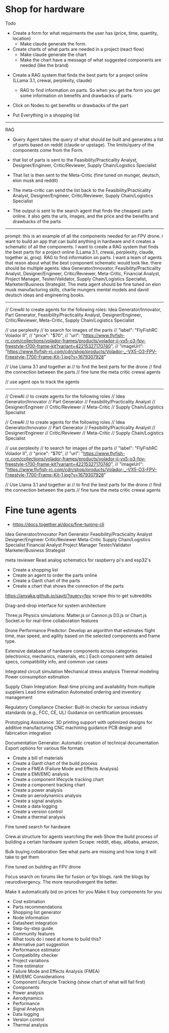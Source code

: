 # Shop for hardware

Todo
+ Create a form for what requirments the user has (price, time, quantity, location)
    - Make claude generate the form. 
+ Create charts of what parts are needed in a project (react flow)
    - Make claude generate the chart
    - Make the chart have a message of what suggested components are needed (like the brand)

- Create a RAG system that finds the best parts for a project online (LLama 3.1, crewai, perplexity, claude) 
    - RAG to find information on parts. So when you get the form you get some information on benefits and drawbacks of parts.

- Click on Nodes to get benefits or drawbacks of the part

- Put Everything in a shopping list

----

RAG
- Query Agent takes the query of what should be built and generates a list of parts based on reddit (claude or upstage). The limits/query of the components come from the Form. 

- that list of parts is sent to the Feasibility/Practicality Analyst, Designer/Engineer, Critic/Reviewer, Supply Chain/Logistics Specialist

- That list is then sent to the Meta-Critic (fine tuned on munger, deutsch, elon musk and reddit)

- The meta-critic can send the list back to the Feasibility/Practicality Analyst, Designer/Engineer, Critic/Reviewer, Supply Chain/Logistics Specialist

- The output is sent to the search agent that finds the cheapest parts online. it also gets the urls, images, and the price and the benefits and drawbacks of the parts

---

prompt: this is an example of all the components needed for an FPV drone. i want to build an app that can build anything in hardware and it creates a schematic of all the components. I want to create a RAG system that finds the best parts for a project online (LLama 3.1, crewai, perplexity, claude, together ai, groq). RAG to find information on parts. I want a team of agents that reson about what the best component schematic would look like. there should be multiple agents: Idea Generator/Innovator, Feasibility/Practicality Analyst, Designer/Engineer, Critic/Reviewer, Meta-Critic, Financial Analyst, Project Manager, Tester/Validator, Supply Chain/Logistics Specialist, Marketer/Business Strategist. The meta agent should be fine tuned on elon musk manufacturing skills, charlie mungers mental models and david deutsch ideas and engineering books. 

---

// CrewAI to create agents for the following roles: Idea Generator/Innovator, Part Generator, Feasibility/Practicality Analyst, Designer/Engineer, Critic/Reviewer, Meta-Critic, Supply Chain/Logistics Specialist

// use perplexity 
// to search for images of the parts
// "label": "FlyFishRC Volador II",
// "price": "$70",
// "url": "https://www.flyfish-rc.com/collections/volador-frames/products/volador-ii-vx5-o3-fpv-freestyle-t700-frame-kit?variant=42215327170740",
// "imageUrl": "https://www.flyfish-rc.com/cdn/shop/products/Volador-_-VX5-O3-FPV-Freestyle-T700-Frame-Kit-1.jpg?v=1679307928"

// Use Llama 3.1 and together ai
// to find the best parts for the drone
// find the connection between the parts
// fine tune the meta critic crewai agents 

// use agent ops to track the agents

---

// CrewAI
// to create agents for the following roles
// Idea Generator/Innovator
// Part Generator
// Feasibility/Practicality Analyst
// Designer/Engineer
// Critic/Reviewer
// Meta-Critic
// Supply Chain/Logistics Specialist




































// CrewAI
// to create agents for the following roles
// Idea Generator/Innovator
// Part Generator
// Feasibility/Practicality Analyst
// Designer/Engineer
// Critic/Reviewer
// Meta-Critic
// Supply Chain/Logistics Specialist

// use perplexity 
// to search for images of the parts
// "label": "FlyFishRC Volador II",
// "price": "$70",
// "url": "https://www.flyfish-rc.com/collections/volador-frames/products/volador-ii-vx5-o3-fpv-freestyle-t700-frame-kit?variant=42215327170740",
// "imageUrl": "https://www.flyfish-rc.com/cdn/shop/products/Volador-_-VX5-O3-FPV-Freestyle-T700-Frame-Kit-1.jpg?v=1679307928"

// Use Llama 3.1 and together ai
// to find the best parts for the drone
// find the connection between the parts
// fine tune the meta critic crewai agents 

# Fine tune agents
- https://docs.together.ai/docs/fine-tuning-cli

Idea Generator/Innovator
Part Generator
Feasibility/Practicality Analyst
Designer/Engineer
Critic/Reviewer
Meta-Critic
Supply Chain/Logistics Specialist
Financial Analyst
Project Manager
Tester/Validator
Marketer/Business Strategist

meta reviewer
Read analog schematics for raspberry pi's and esp32's

- Create a shopping list 
- Create an agent to order the parts online
- Create a Gantt chart of the parts
- Create a chart that shows the connection of the parts

https://anvaka.github.io/sayit/?query=fpv
scrape this to get subreddits

Drag-and-drop interface for system architecture

Three.js 
Physics simulations: Matter.js or Cannon.js
D3.js or Chart.js
Socket.io for real-time collaboration features

Drone Performance Predictor:
Develop an algorithm that estimates flight time, max speed, and agility based on the selected components and frame type.

Extensive database of hardware components across categories (electronics, mechanics, materials, etc.)
Each component with detailed specs, compatibility info, and common use cases

Integrated circuit simulation
Mechanical stress analysis
Thermal modeling
Power consumption estimation

Supply Chain Integration:
Real-time pricing and availability from multiple suppliers
Lead time estimation
Automated ordering and inventory management

Regulatory Compliance Checker:
Built-in checks for various industry standards (e.g., FCC, CE, UL)
Guidance on certification processes

Prototyping Assistance:
3D printing support with optimized designs for additive manufacturing
CNC machining guidance
PCB design and fabrication integration

Documentation Generator:
Automatic creation of technical documentation
Export options for various file formats

- Create a bill of materials
- Create a Gantt chart of the build process
- Create a FMEA (Failure Mode and Effects Analysis)
- Create a EMI/EMC analysis
- Create a component lifecycle tracking chart
- Create a component tracking chart
- Create a power analysis
- Create an aerodynamics analysis
- Create a signal analysis
- Create a data logging
- Create a version control
- Create a thermal analysis

Fine tuned search for hardware

Crew.ai structure for agents searching the web
Show the build process of building a certain hardware system
Scrape: reddit, ebay, alibaba, amazon, 

Bulk buying collaboration
See what parts are missing and how long it will take to get them

Fine tuned on building an FPV drone

Focus search on forums like for fusion or fpv blogs. rank the blogs by neurodivergency. The more neurodivergent the better.

Make it automatically bid on prices for you
Make it buy components for you

- Cost estimation
- Parts recommendations
- Shopping list generator
- Node information
- Datasheet integration
- Step-by-step guide
- Community features
- What tools do i need at home to build this?
- Alternative part suggestion
- Performance estimator
- Compatibility checker
- Project variations
- Time estimator
- Failure Mode and Effects Analysis (FMEA)
- EMI/EMC Considerations
- Component Lifecycle Tracking (show chart of what will fail first)
- Components
- Power analysis
- Aerodynamics
- Performance
- Signal Analysis
- Data logging
- Version control
- Thermal analysis

